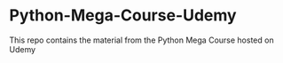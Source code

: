 # Python-Mega-Course-Udemy
This repo contains the material from the Python Mega Course hosted on Udemy
